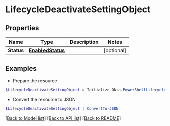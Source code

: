 # LifecycleDeactivateSettingObject
## Properties

Name | Type | Description | Notes
------------ | ------------- | ------------- | -------------
**Status** | [**EnabledStatus**](EnabledStatus.md) |  | [optional] 

## Examples

- Prepare the resource
```powershell
$LifecycleDeactivateSettingObject = Initialize-Okta.PowerShellLifecycleDeactivateSettingObject  -Status null
```

- Convert the resource to JSON
```powershell
$LifecycleDeactivateSettingObject | ConvertTo-JSON
```

[[Back to Model list]](../README.md#documentation-for-models) [[Back to API list]](../README.md#documentation-for-api-endpoints) [[Back to README]](../README.md)

